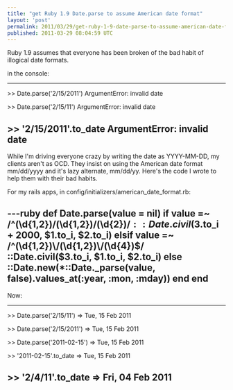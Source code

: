 ```yaml
---
title: "get Ruby 1.9 Date.parse to assume American date format"
layout: 'post'
permalink: 2011/03/29/get-ruby-1-9-date-parse-to-assume-american-date-format
published: 2011-03-29 08:04:59 UTC
---
```

Ruby 1.9 assumes that everyone has been broken of the bad habit of illogical date formats.

in the console:

---
&gt;&gt; Date.parse('2/15/2011')
ArgumentError: invalid date

&gt;&gt; Date.parse('2/15/11')
ArgumentError: invalid date

&gt;&gt; '2/15/2011'.to_date
ArgumentError: invalid date
---

While I'm driving everyone crazy by writing the date as YYYY-MM-DD, my clients aren't as OCD. They insist on using the American date format mm/dd/yyyy and it's lazy alternate, mm/dd/yy. Here's the code I wrote to help them with their bad habits.

For my rails apps, in config/initializers/american_date_format.rb:

---ruby
  def Date.parse(value = nil)
    if value =~ /^(\d{1,2})\/(\d{1,2})\/(\d{2})$/
      ::Date.civil($3.to_i + 2000, $1.to_i, $2.to_i)
    elsif value =~ /^(\d{1,2})\/(\d{1,2})\/(\d{4})$/
      ::Date.civil($3.to_i, $1.to_i, $2.to_i)
    else
      ::Date.new(*::Date._parse(value, false).values_at(:year, :mon, :mday))
    end
  end
---

Now:

---
&gt;&gt; Date.parse('2/15/11')
=&gt; Tue, 15 Feb 2011

&gt;&gt; Date.parse('2/15/2011')
=&gt; Tue, 15 Feb 2011

&gt;&gt; Date.parse('2011-02-15')
=&gt; Tue, 15 Feb 2011

&gt;&gt; '2011-02-15'.to_date
=&gt; Tue, 15 Feb 2011

&gt;&gt; '2/4/11'.to_date
=&gt; Fri, 04 Feb 2011
---
